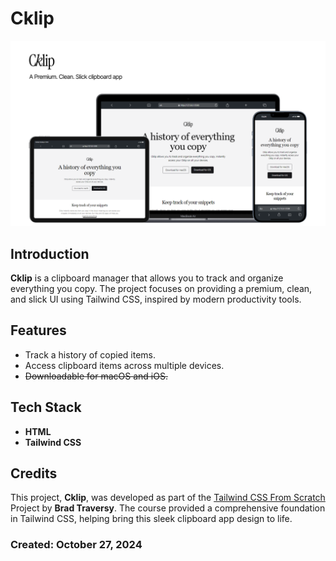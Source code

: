 # Cklip

![Thumbnail](/thumbnail/img@c.png)

## Introduction
**Cklip** is a clipboard manager that allows you to track and organize everything you copy. The project focuses on providing a premium, clean, and slick UI using Tailwind CSS, inspired by modern productivity tools.

## Features
- Track a history of copied items.
- Access clipboard items across multiple devices.
- ~~Downloadable for macOS and iOS.~~

## Tech Stack
- **HTML**
- **Tailwind CSS**

## Credits
This project, **Cklip**, was developed as part of the [Tailwind CSS From Scratch](https://www.udemy.com/course/tailwind-from-scratch) Project by **Brad Traversy**. The course provided a comprehensive foundation in Tailwind CSS, helping bring this sleek clipboard app design to life. 

### Created: October 27, 2024

